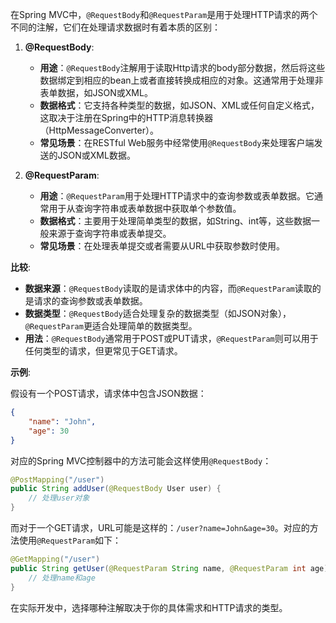 在Spring MVC中，`@RequestBody`和`@RequestParam`是用于处理HTTP请求的两个不同的注解，它们在处理请求数据时有着本质的区别：

1. **@RequestBody**:
    - **用途**：`@RequestBody`注解用于读取Http请求的body部分数据，然后将这些数据绑定到相应的bean上或者直接转换成相应的对象。这通常用于处理非表单数据，如JSON或XML。
    - **数据格式**：它支持各种类型的数据，如JSON、XML或任何自定义格式，这取决于注册在Spring中的HTTP消息转换器（HttpMessageConverter）。
    - **常见场景**：在RESTful Web服务中经常使用`@RequestBody`来处理客户端发送的JSON或XML数据。

2. **@RequestParam**:
    - **用途**：`@RequestParam`用于处理HTTP请求中的查询参数或表单数据。它通常用于从查询字符串或表单数据中获取单个参数值。
    - **数据格式**：主要用于处理简单类型的数据，如String、int等，这些数据一般来源于查询字符串或表单提交。
    - **常见场景**：在处理表单提交或者需要从URL中获取参数时使用。

**比较**:
- **数据来源**：`@RequestBody`读取的是请求体中的内容，而`@RequestParam`读取的是请求的查询参数或表单数据。
- **数据类型**：`@RequestBody`适合处理复杂的数据类型（如JSON对象），`@RequestParam`更适合处理简单的数据类型。
- **用法**：`@RequestBody`通常用于POST或PUT请求，`@RequestParam`则可以用于任何类型的请求，但更常见于GET请求。

**示例**:

假设有一个POST请求，请求体中包含JSON数据：

```json
{
    "name": "John",
    "age": 30
}
```

对应的Spring MVC控制器中的方法可能会这样使用`@RequestBody`：

```java
@PostMapping("/user")
public String addUser(@RequestBody User user) {
    // 处理user对象
}
```

而对于一个GET请求，URL可能是这样的：`/user?name=John&age=30`。对应的方法使用`@RequestParam`如下：

```java
@GetMapping("/user")
public String getUser(@RequestParam String name, @RequestParam int age) {
    // 处理name和age
}
```

在实际开发中，选择哪种注解取决于你的具体需求和HTTP请求的类型。